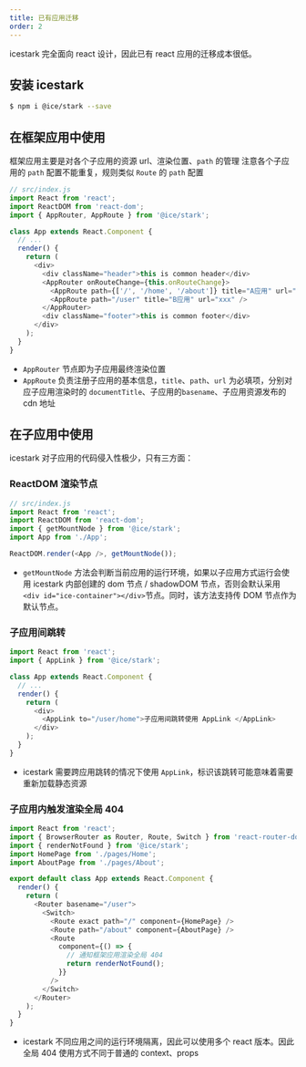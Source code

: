 ```yaml
---
title: 已有应用迁移
order: 2
---
```


icestark 完全面向 react 设计，因此已有 react 应用的迁移成本很低。

## 安装 icestark

```bash
$ npm i @ice/stark --save
```

## 在框架应用中使用

框架应用主要是对各个子应用的资源 url、渲染位置、`path` 的管理
注意各个子应用的 `path` 配置不能重复，规则类似 `Route` 的 `path` 配置

```js
// src/index.js
import React from 'react';
import ReactDOM from 'react-dom';
import { AppRouter, AppRoute } from '@ice/stark';

class App extends React.Component {
  // ...
  render() {
    return (
      <div>
        <div className="header">this is common header</div>
        <AppRouter onRouteChange={this.onRouteChange}>
          <AppRoute path={['/', '/home', '/about']} title="A应用" url="xxx">
          <AppRoute path="/user" title="B应用" url="xxx" />
        </AppRouter>
        <div className="footer">this is common footer</div>
      </div>
    );
  }
}
```

- `AppRouter` 节点即为子应用最终渲染位置
- `AppRoute` 负责注册子应用的基本信息，`title`、`path`、`url` 为必填项，分别对应子应用渲染时的 `documentTitle`、子应用的`basename`、子应用资源发布的 cdn 地址

## 在子应用中使用

icestark 对子应用的代码侵入性极少，只有三方面：

### ReactDOM 渲染节点

```js
// src/index.js
import React from 'react';
import ReactDOM from 'react-dom';
import { getMountNode } from '@ice/stark';
import App from './App';

ReactDOM.render(<App />, getMountNode());
```

- `getMountNode` 方法会判断当前应用的运行环境，如果以子应用方式运行会使用 icestark 内部创建的 dom 节点 / shadowDOM 节点，否则会默认采用`<div id="ice-container"></div>`节点。同时，该方法支持传 DOM 节点作为默认节点。

### 子应用间跳转

```js
import React from 'react';
import { AppLink } from '@ice/stark';

class App extends React.Component {
  // ...
  render() {
    return (
      <div>
        <AppLink to="/user/home">子应用间跳转使用 AppLink </AppLink>
      </div>
    );
  }
}
```

- icestark 需要跨应用跳转的情况下使用 `AppLink`，标识该跳转可能意味着需要重新加载静态资源

### 子应用内触发渲染全局 404

```js
import React from 'react';
import { BrowserRouter as Router, Route, Switch } from 'react-router-dom';
import { renderNotFound } from '@ice/stark';
import HomePage from './pages/Home';
import AboutPage from './pages/About';

export default class App extends React.Component {
  render() {
    return (
      <Router basename="/user">
        <Switch>
          <Route exact path="/" component={HomePage} />
          <Route path="/about" component={AboutPage} />
          <Route
            component={() => {
              // 通知框架应用渲染全局 404
              return renderNotFound();
            }}
          />
        </Switch>
      </Router>
    );
  }
}
```

- icestark 不同应用之间的运行环境隔离，因此可以使用多个 react 版本。因此全局 404 使用方式不同于普通的 context、props
